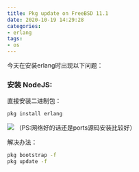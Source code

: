 ```yaml
---
title: Pkg update on FreeBSD 11.1
date: 2020-10-19 14:29:28
categories: 
- erlang
tags:
- os
---
```


今天在安装erlang时出现以下问题：
### 安装  NodeJS:
直接安装二进制包：
``` bash
pkg install erlang
```
<img src="/myblogs.github.io/2020/10/19/Pkg-update-on-FreeBSD-11-1/error.png">
（PS:网络好的话还是ports源码安装比较好）

解决办法：
``` bash
pkg bootstrap -f
pkg update -f
```